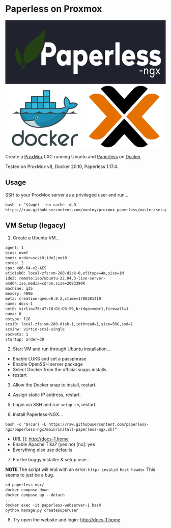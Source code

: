 # Paperless on Proxmox

<p align="center">
    <img height="200" alt="Paperless Logo" src="img/logo_paperless.png">
    <img height="200" alt="Docker Logo" src="img/logo_docker.png">
    <img height="200" alt="ProxMox Logo" src="img/logo_proxmox.png">
</p>

Create a [ProxMox](https://www.proxmox.com/en/) LXC running Ubuntu and [Paperless](https://github.com/paperless-ngx/paperless-ngx) on [Docker](https://www.docker.com/).

Tested on ProxMox v8, Docker 20.10, Paperless 1.17.4.

## Usage

SSH to your ProxMox server as a privileged user and run...

```shell
bash -c "$(wget --no-cache -qLO - https://raw.githubusercontent.com/noofny/proxmox_paperless/master/setup.sh)"
```







## VM Setup (legacy)

1. Create a Ubuntu VM...

```text
agent: 1
bios: ovmf
boot: order=scsi0;ide2;net0
cores: 2
cpu: x86-64-v2-AES
efidisk0: local-zfs:vm-280-disk-0,efitype=4m,size=1M
ide2: remote:iso/ubuntu-22.04.3-live-server-amd64.iso,media=cdrom,size=2083390K
machine: q35
memory: 4096
meta: creation-qemu=8.0.2,ctime=1700381419
name: docs-1
net0: virtio=76:47:18:D1:D3:59,bridge=vmbr1,firewall=1
numa: 0
ostype: l26
scsi0: local-zfs:vm-280-disk-1,iothread=1,size=50G,ssd=1
scsihw: virtio-scsi-single
sockets: 1
startup: order=30
```

2. Start VM and run through Ubuntu installation...

- Enable LUKS and set a passphrase
- Enable OpenSSH server package
- Select Docker from the official snaps installs
- restart

3. Allow the Docker snap to install, restart.

4. Assign static IP address, restart.

5. Login via SSH and run `setup.sh`, restart.

6. Install Paperless-NGX...

```shell
bash -c "$(curl -L https://raw.githubusercontent.com/paperless-ngx/paperless-ngx/main/install-paperless-ngx.sh)"
```
- URL []: http://docs-1.home
- Enable Apache Tika? (yes no) [no]: yes
- Everything else use defaults

7. Fix the buggy installer & setup user...

**NOTE** The script will end with an error: `http: invalid Host header`
         This seems to just be a bug.

```shell
cd paperless-ngx/
docker compose down
docker compose up --detach
...
docker exec -it paperless-webserver-1 bash
python manage.py createsuperuser
```

8. Try open the website and login: http://docs-1.home

